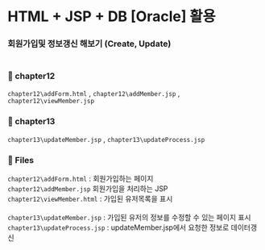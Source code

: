 # HTML + JSP + DB [Oracle] 활용
### 회원가입및 정보갱신 해보기 (Create, Update) <br><br>


### 📁 chapter12
` chapter12\addForm.html ` , ` chapter12\addMember.jsp ` , ` chapter12\viewMember.jsp ` <br>
### 📁 chapter13
` chapter13\updateMember.jsp ` , ` chapter13\updateProcess.jsp ` <br>

### 💾 Files
` chapter12\addForm.html ` : 회원가입하는 페이지 <br>
` chapter12\addMember.jsp ` 회원가입을 처리하는 JSP <br>
` chapter12\viewMember.html ` : 가입된 유저목록을 표시 <br><br>
` chapter13\updateMember.jsp ` : 가입된 유저의 정보를 수정할 수 있는 페이지 표시 <br>
` chapter13\updateProcess.jsp ` : updateMember.jsp에서 요청한 정보로 데이터갱신 <br>
<br>
